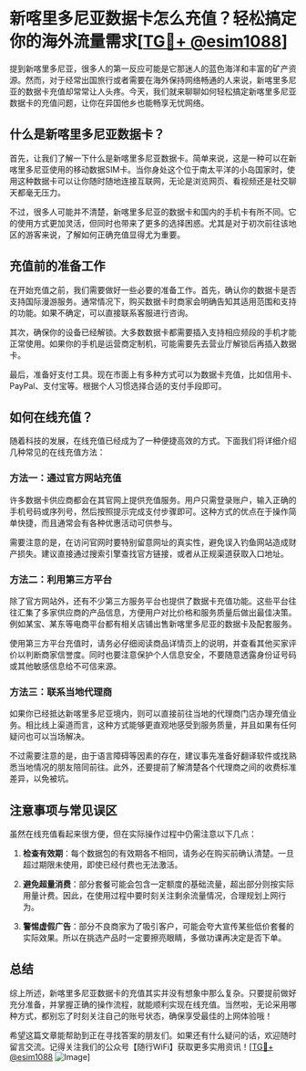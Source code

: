 # 新喀里多尼亚数据卡怎么充值？轻松搞定你的海外流量需求[[TG💪+ @esim1088](https://t.me/s/esim1088)]

提到新喀里多尼亚，很多人的第一反应可能是它那迷人的蓝色海洋和丰富的矿产资源。然而，对于经常出国旅行或者需要在海外保持网络畅通的人来说，新喀里多尼亚的数据卡充值却常常让人头疼。今天，我们就来聊聊如何轻松搞定新喀里多尼亚数据卡的充值问题，让你在异国他乡也能畅享无忧网络。

## 什么是新喀里多尼亚数据卡？

首先，让我们了解一下什么是新喀里多尼亚数据卡。简单来说，这是一种可以在新喀里多尼亚使用的移动数据SIM卡。当你身处这个位于南太平洋的小岛国家时，使用这种数据卡可以让你随时随地连接互联网，无论是浏览网页、看视频还是社交聊天都毫无压力。

不过，很多人可能并不清楚，新喀里多尼亚的数据卡和国内的手机卡有所不同。它的使用方式更加灵活，但同时也带来了更多的选择困惑。尤其是对于初次前往该地区的游客来说，了解如何正确充值显得尤为重要。

## 充值前的准备工作

在开始充值之前，我们需要做好一些必要的准备工作。首先，确认你的数据卡是否支持国际漫游服务。通常情况下，购买数据卡时商家会明确告知其适用范围和支持的功能。如果不确定，可以直接联系客服进行咨询。

其次，确保你的设备已经解锁。大多数数据卡都需要插入支持相应频段的手机才能正常使用。如果你的手机是运营商定制机，可能需要先去营业厅解锁后再插入数据卡。

最后，准备好支付工具。现在市面上有多种方式可以为数据卡充值，比如信用卡、PayPal、支付宝等。根据个人习惯选择合适的支付手段即可。

## 如何在线充值？

随着科技的发展，在线充值已经成为了一种便捷高效的方式。下面我们将详细介绍几种常见的在线充值方法：

### 方法一：通过官方网站充值

许多数据卡供应商都会在其官网上提供充值服务。用户只需登录账户，输入正确的手机号码或序列号，然后按照提示完成支付步骤即可。这种方式的优点在于操作简单快捷，而且通常会有各种优惠活动可供参与。

需要注意的是，在访问官网时要特别留意网址的真实性，避免误入钓鱼网站造成财产损失。建议直接通过搜索引擎查找官方链接，或者从正规渠道获取入口地址。

### 方法二：利用第三方平台

除了官方网站外，还有不少第三方服务平台也提供了数据卡充值功能。这些平台往往汇集了多家供应商的产品信息，方便用户对比价格和服务质量后做出最佳决策。例如某宝、某东等电商平台都有相关店铺出售新喀里多尼亚的数据卡及配套服务。

使用第三方平台充值时，请务必仔细阅读商品详情页上的说明，并查看其他买家评价以判断商家信誉度。同时也要注意保护个人信息安全，不要随意透露身份证号码或其他敏感信息给不可信来源。

### 方法三：联系当地代理商

如果你已经抵达新喀里多尼亚境内，则可以直接前往当地的代理商门店办理充值业务。相比线上渠道而言，这种方式能够更直观地感受到服务质量，并且如果有任何疑问也可以当场解决。

不过需要注意的是，由于语言障碍等因素的存在，建议事先准备好翻译软件或找熟悉当地情况的朋友陪同前往。此外，还要提前了解清楚各个代理商之间的收费标准差异，以免被坑。

## 注意事项与常见误区

虽然在线充值看起来很方便，但在实际操作过程中仍需注意以下几点：

1. **检查有效期**：每个数据包的有效期各不相同，请务必在购买前确认清楚。一旦超过期限未使用，即使已经付费也无法激活。

2. **避免超量消费**：部分套餐可能会包含一定额度的基础流量，超出部分则按实际用量计费。因此，在使用过程中要时刻关注剩余流量情况，合理规划上网行为。

3. **警惕虚假广告**：部分不良商家为了吸引客户，可能会夸大宣传某些低价套餐的实际效果。所以在挑选产品时一定要擦亮眼睛，多做功课再决定是否下单。

## 总结

综上所述，新喀里多尼亚数据卡的充值其实并没有想象中那么复杂。只要提前做好充分准备，并掌握正确的操作流程，就能顺利实现在线充值。当然啦，无论采用哪种方式，都别忘了时刻关注自己的账号状态，确保享受最佳的上网体验哦！

希望这篇文章能帮助到正在寻找答案的朋友们。如果还有什么疑问的话，欢迎随时留言交流。记得关注我们的公众号【随行WiFi】获取更多实用资讯！[[TG💪+ @esim1088](https://t.me/s/esim1088) ![Image](https://i.postimg.cc/4NQfJmqS/Snipaste-2025-05-13-00-14-12.png)]
